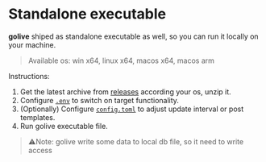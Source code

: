 # Standalone executable

**golive** shiped as standalone executable as well, so you can run it locally on your machine.

> Available os: win x64, linux x64, macos x64, macos arm

Instructions:

1. Get the latest archive from [releases](https://github.com/shevernitskiy/golive/releases) according your os, unzip it.
2. Configure [`.env`](https://github.com/shevernitskiy/golive/blob/main/docs/configuration.md) to switch on target
   functionality.
3. (Optionally) Configure [`config.toml`](https://github.com/shevernitskiy/golive/blob/main/docs/configuration.md) to
   adjust update interval or post templates.
4. Run golive executable file.

> ⚠️Note: golive write some data to local db file, so it need to write access
